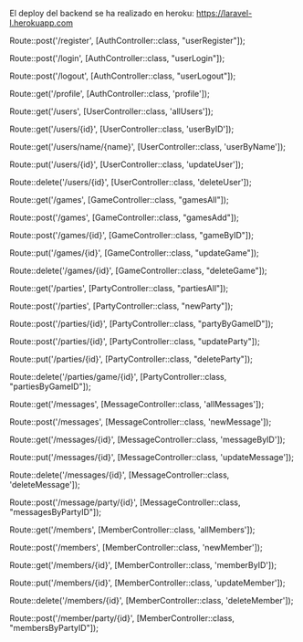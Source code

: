 

El deploy del backend se ha realizado en heroku: https://laravel-l.herokuapp.com


Route::post('/register', [AuthController::class, "userRegister"]);

Route::post('/login', [AuthController::class, "userLogin"]);

Route::post('/logout', [AuthController::class, "userLogout"]);



Route::get('/profile', [AuthController::class, 'profile']);

Route::get('/users', [UserController::class, 'allUsers']);

Route::get('/users/{id}', [UserController::class, 'userByID']);

Route::get('/users/name/{name}', [UserController::class, 'userByName']);

Route::put('/users/{id}', [UserController::class, 'updateUser']);

Route::delete('/users/{id}', [UserController::class, 'deleteUser']);




Route::get('/games', [GameController::class, "gamesAll"]);

Route::post('/games', [GameController::class, "gamesAdd"]);

Route::post('/games/{id}', [GameController::class, "gameByID"]);

Route::put('/games/{id}', [GameController::class, "updateGame"]);

Route::delete('/games/{id}', [GameController::class, "deleteGame"]);


Route::get('/parties', [PartyController::class, "partiesAll"]);

Route::post('/parties', [PartyController::class, "newParty"]);

Route::post('/parties/{id}', [PartyController::class, "partyByGameID"]);

Route::post('/parties/{id}', [PartyController::class, "updateParty"]);

Route::put('/parties/{id}', [PartyController::class, "deleteParty"]);

Route::delete('/parties/game/{id}', [PartyController::class, "partiesByGameID"]);


Route::get('/messages', [MessageController::class, 'allMessages']);

Route::post('/messages', [MessageController::class, 'newMessage']);

Route::get('/messages/{id}', [MessageController::class, 'messageByID']);

Route::put('/messages/{id}', [MessageController::class, 'updateMessage']);

Route::delete('/messages/{id}', [MessageController::class, 'deleteMessage']);

Route::post('/message/party/{id}', [MessageController::class, "messagesByPartyID"]);


Route::get('/members', [MemberController::class, 'allMembers']);

Route::post('/members', [MemberController::class, 'newMember']);

Route::get('/members/{id}', [MemberController::class, 'memberByID']);

Route::put('/members/{id}', [MemberController::class, 'updateMember']);

Route::delete('/members/{id}', [MemberController::class, 'deleteMember']);

Route::post('/member/party/{id}', [MemberController::class, "membersByPartyID"]);
